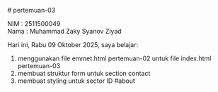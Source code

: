 # pertemuan-03

NIM : 2511500049<br>
Nama : Muhammad Zaky Syanov Ziyad <br>

Hari ini, Rabu 09 Oktober 2025, saya belajar:
<ol>
  <li>menggunakan file emmet.html pertemuan-02 untuk file index.html pertemuan-03</li>
  <li>membuat struktur form untuk section contact</li>
  <li>membuat styling untuk sector ID #about</li>
  </ol>
  